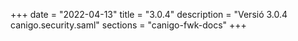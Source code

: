 +++
date        = "2022-04-13"
title       = "3.0.4"
description = "Versió 3.0.4 canigo.security.saml"
sections    = "canigo-fwk-docs"
+++